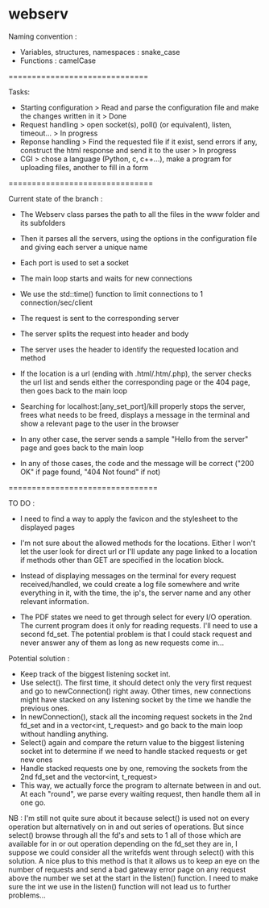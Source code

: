 # webserv

Naming convention :

- Variables, structures, namespaces : snake_case
- Functions : camelCase

==============================

Tasks:

- Starting configuration > Read and parse the configuration file and make the changes written in it > Done
- Request handling > open socket(s), poll() (or equivalent), listen, timeout... > In progress
- Reponse handling > Find the requested file if it exist, send errors if any, construct the html response and send it to the user > In progress
- CGI > chose a language (Python, c, c++...), make a program for uploading files, another to fill in a form

===============================

Current state of the branch :

- The Webserv class parses the path to all the files in the www folder and its subfolders

- Then it parses all the servers, using the options in the configuration file and giving each server a unique name

- Each port is used to set a socket

- The main loop starts and waits for new connections

- We use the std::time() function to limit connections to 1 connection/sec/client

- The request is sent to the corresponding server

- The server splits the request into header and body

- The server uses the header to identify the requested location and method

- If the location is a url (ending with .html/.htm/.php), the server checks the url list and sends either the corresponding page or the 404 page, then goes back to the main loop

- Searching for localhost:[any_set_port]/kill properly stops the server, frees what needs to be freed, displays a message in the terminal and show a relevant page to the user in the browser

- In any other case, the server sends a sample "Hello from the server" page and goes back to the main loop

- In any of those cases, the code and the message will be correct ("200 OK" if page found, "404 Not found" if not)

================================

TO DO :

- I need to find a way to apply the favicon and the stylesheet to the displayed pages

- I'm not sure about the allowed methods for the locations. Either I won't let the user look for direct url or I'll update any page linked to a location if methods other than GET are specified in the location block.

- Instead of displaying messages on the terminal for every request received/handled, we could create a log file somewhere and write everything in it, with the time, the ip's, the server name and any other relevant information.

- The PDF states we need to get through select for every I/O operation. The current program does it only for reading requests. I'll need to use a second fd_set. The potential problem is that I could stack request and never answer any of them as long as new requests come in...

Potential solution : 
- Keep track of the biggest listening socket int. 
- Use select(). The first time, it should detect only the very first request and go to newConnection() right away. Other times, new connections might have stacked on any listening socket by the time we handle the previous ones.
- In newConnection(), stack all the incoming request sockets in the 2nd fd_set and in a vector<int, t_request> and go back to the main loop without handling anything.
- Select() again and compare the return value to the biggest listening socket int to determine if we need to handle stacked requests or get new ones
- Handle stacked requests one by one, removing the sockets from the 2nd fd_set and the vector<int, t_request>
- This way, we actually force the program to alternate between in and out. At each "round", we parse every waiting request, then handle them all in one go.

NB : I'm still not quite sure about it because select() is used not on every operation but alternatively on in and out series of operations. But since select() browse through all the fd's and sets to 1 all of those which are available for in or out operation depending on the fd_set they are in, I suppose we could consider all the writefds went through select() with this solution.
A nice plus to this method is that it allows us to keep an eye on the number of requests and send a bad gateway error page on any request above the number we set at the start in the listen() function. I need to make sure the int we use in the listen() function will not lead us to further problems...